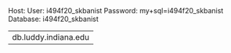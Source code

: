 <table>
  <tr> Host:</tr>
  <td> db.luddy.indiana.edu </td>
User: i494f20_skbanist
Password: my+sql=i494f20_skbanist
Database: i494f20_skbanist
</table>
  
